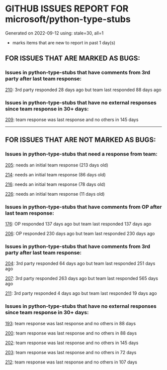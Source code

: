 
# GITHUB ISSUES REPORT FOR microsoft/python-type-stubs


Generated on 2022-09-12 using: stale=30, all=1


* marks items that are new to report in past 1 day(s)


## FOR ISSUES THAT ARE MARKED AS BUGS:


### Issues in python-type-stubs that have comments from 3rd party after last team response:


  [210](https://github.com/microsoft/python-type-stubs/issues/210 "The IntelliSense of Pylance works not well"): 3rd party responded 28 days ago but team last responded 88 days ago

### Issues in python-type-stubs that have no external responses since team response in 30+ days:


  [209](https://github.com/microsoft/python-type-stubs/issues/209 "Missing docstrings for functions in matpotlib.pyplot"): team response was last response and no others in 145 days

---

## FOR ISSUES THAT ARE NOT MARKED AS BUGS:


### Issues in python-type-stubs that need a response from team:


  [205](https://github.com/microsoft/python-type-stubs/issues/205 "[BUG?] VSCode Intellisense Fails To Complete Python's PyQt API Properties"): needs an initial team response (213 days old)

  [214](https://github.com/microsoft/python-type-stubs/issues/214 "matplotlib markerstyle is incomplete"): needs an initial team response (86 days old)

  [216](https://github.com/microsoft/python-type-stubs/issues/216 "type of subplots is partially unknown in matplotlib plt.subplots"): needs an initial team response (78 days old)

  [226](https://github.com/microsoft/python-type-stubs/issues/226 "Module is not callable"): needs an initial team response (11 days old)

### Issues in python-type-stubs that have comments from OP after last team response:


  [176](https://github.com/microsoft/python-type-stubs/issues/176 "request : opencv-contrib"): OP responded 137 days ago but team last responded 137 days ago

  [206](https://github.com/microsoft/python-type-stubs/issues/206 "No suggestion/autocomplete for example for xml.dom.minidom objects"): OP responded 230 days ago but team last responded 230 days ago

### Issues in python-type-stubs that have comments from 3rd party after last team response:


  [204](https://github.com/microsoft/python-type-stubs/issues/204 "Intellisense does work with GTK+ 3 (GObject Introspection)"): 3rd party responded 64 days ago but team last responded 251 days ago

  [207](https://github.com/microsoft/python-type-stubs/issues/207 "RPi.GPIO does not work"): 3rd party responded 263 days ago but team last responded 565 days ago

  [211](https://github.com/microsoft/python-type-stubs/issues/211 "Publish each stubs as stub-only package"): 3rd party responded 4 days ago but team last responded 19 days ago

### Issues in python-type-stubs that have no external responses since team response in 30+ days:


  [193](https://github.com/microsoft/python-type-stubs/issues/193 "VS Code AutoComplete does not include some functions of 3rd Party Modules like (NumPy, Pandas, Matplotlib,...)"): team response was last response and no others in 88 days

  [200](https://github.com/microsoft/python-type-stubs/issues/200 "PyRight doesn't see arguments of constructor for class inherited from pandas.DataFrame"): team response was last response and no others in 88 days

  [202](https://github.com/microsoft/python-type-stubs/issues/202 "vscode autocomplete not working for 'cv2.dnn_DetectionModel' Class"): team response was last response and no others in 145 days

  [203](https://github.com/microsoft/python-type-stubs/issues/203 "Pylance incorrect unreachable result with pwntools"): team response was last response and no others in 72 days

  [212](https://github.com/microsoft/python-type-stubs/issues/212 "Pylance not be resolved the mongoengine"): team response was last response and no others in 107 days
